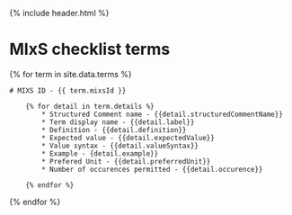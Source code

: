 {% include header.html %}

# MIxS checklist terms

{% for term in site.data.terms %}

	# MIXS ID - {{ term.mixsId }}
	
        {% for detail in term.details %}
			* Structured Comment name - {{detail.structuredCommentName}}
			* Term display name - {{detail.label}}
			* Definition - {{detail.definition}}
			* Expected value - {{detail.expectedValue}}
			* Value syntax - {{detail.valueSyntax}}
			* Example - {detail.example}}
			* Prefered Unit - {{detail.preferredUnit}}
			* Number of occurences permitted - {{detail.occurence}}
			
		{% endfor %}
		
{% endfor %}

